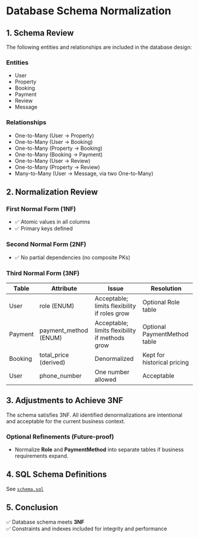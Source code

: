 # Database Schema Normalization

## 1. Schema Review

The following entities and relationships are included in the database design:

### **Entities**
- User
- Property
- Booking
- Payment
- Review
- Message

### **Relationships**
- One-to-Many (User → Property)
- One-to-Many (User → Booking)
- One-to-Many (Property → Booking)
- One-to-Many (Booking → Payment)
- One-to-Many (User → Review)
- One-to-Many (Property → Review)
- Many-to-Many (User → Message, via two One-to-Many)

## 2. Normalization Review

### First Normal Form (1NF)
- ✅ Atomic values in all columns
- ✅ Primary keys defined

### Second Normal Form (2NF)
- ✅ No partial dependencies (no composite PKs)

### Third Normal Form (3NF)

| Table    | Attribute             | Issue | Resolution |
|----------|-----------------------|-------|------------|
| User     | role (ENUM)           | Acceptable; limits flexibility if roles grow | Optional Role table |
| Payment  | payment_method (ENUM) | Acceptable; limits flexibility if methods grow | Optional PaymentMethod table |
| Booking  | total_price (derived) | Denormalized | Kept for historical pricing |
| User     | phone_number          | One number allowed | Acceptable |

## 3. Adjustments to Achieve 3NF

The schema satisfies 3NF. All identified denormalizations are intentional and acceptable for the current business context.

### Optional Refinements (Future-proof)

- Normalize **Role** and **PaymentMethod** into separate tables if business requirements expand.

## 4. SQL Schema Definitions

See [`schema.sql`](schema.sql)

## 5. Conclusion

✅ Database schema meets **3NF**  
✅ Constraints and indexes included for integrity and performance

